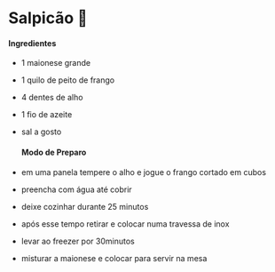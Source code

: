 # Salpicão :chicken: #

#### Ingredientes ####

- 1 maionese grande

- 1 quilo de peito de frango

- 4 dentes de alho

- 1 fio de azeite

- sal a gosto

  #### Modo de Preparo ####

- em uma panela tempere o alho e jogue o frango cortado em cubos

- preencha com água até cobrir

- deixe cozinhar durante 25 minutos

- após esse tempo retirar e colocar numa travessa de inox

- levar ao freezer por 30minutos

- misturar a maionese e colocar para servir na mesa